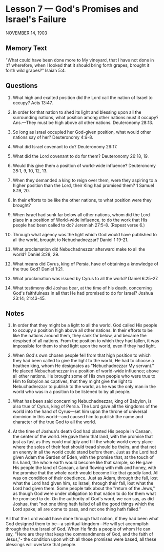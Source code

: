 # Lesson 7 — God's Promises and Israel's Failure

NOVEMBER 14, 1903

## Memory Text
"What could have been done more to My vineyard, that I have not done in it? wherefore, when I looked that it should bring forth grapes, brought it forth wild grapes?" Isaiah 5:4.

## Questions

1. What high and exalted position did the Lord call the nation of Israel to occupy? Acts 13:47.

2. In order for that nation to shed its light and blessing upon all the surrounding nations, what position among other nations must it occupy? Ans.—They must be high above all other nations. Deuteronomy 28:13.

3. So long as Israel occupied her God-given position, what would other nations say of her? Deuteronomy 4:6-8.

4. What did Israel covenant to do? Deuteronomy 26:17.

5. What did the Lord covenant to do for them? Deuteronomy 26:18, 19.

6. Would this give them a position of world-wide influence? Deuteronomy 28:1, 9, 10, 12, 13.

7. When they demanded a king to reign over them, were they aspiring to a higher position than the Lord, their King had promised them? 1 Samuel 8:19, 20.

8. In their efforts to be like the other nations, to what position were they brought?

9. When Israel had sunk far below all other nations, whom did the Lord place in a position of World-wide influence, to do the work that His people had been called to do? Jeremiah 27:5-8. (Repeat verse 6.)

10. Through what agency was the light which God would have published to all the world, brought to Nebuchadnezzar? Daniel 1:19-21.

11. What proclamation did Nebuchadnezzar afterward make to all the world? Daniel 3:28, 29.

12. What means did Cyrus, king of Persia, have of obtaining a knowledge of the true God? Daniel 1:21.

13. What proclamation was issued by Cyrus to all the world? Daniel 6:25-27.

14. What testimony did Joshua bear, at the time of his death, concerning God's faithfulness in all that He had promised to do for Israel? Joshua 23:14; 21:43-45.

## Notes

1. In order that they might be a light to all the world, God called His people to occupy a position high above all other nations. In their efforts to be like the nations around them, they sank far below, and became the despised of all nations. From the position to which they had fallen, it was impossible for them to shed light upon the world, even if they had light.

2. When God's own chosen people fell from that high position to which they had been called to give the light to the world, He had to choose a heathen king, whom He designates as "Nebuchadnezzar My servant." He placed Nebuchadnezzar in a position of world-wide influence; above all other nations. He brought some of His own people who were true to Him to Babylon as captives, that they might give the light to Nebuchadnezzar to publish to the world, as he was the only man in the world who was in a position to be listened to by all people.

3. What has been said concerning Nebuchadnezzar, king of Babylon, is also true of Cyrus, king of Persia. The Lord gave all the kingdoms of the world into the hand of Cyrus—set him upon the throne of universal dominion in this world—and caused him to publish the name and character of the true God to all the world.

4. At the time of Joshua's death God had planted His people in Canaan, the center of the world. He gave them that land, with the promise that just as fast as they could multiply and fill the whole world every place where the soles of their feet should tread should be theirs, and that not an enemy in all the world could stand before them. Just as the Lord had given Adam the Garden of Eden, with the promise that, at the touch of his hand, the whole earth would become like that sample, so He gave His people the land of Canaan, a land flowing with milk and honey, with the promise that the whole earth would become like that goodly land. All was on condition of their obedience. Just as Adam, through the fall, lost what the Lord had given him, so Israel, through their fall, lost what the Lord had given them. Some people talk about the "return of the Jews," as though God were under obligation to that nation to do for them what he promised to do. On the authority of God's word, we can say, as did Joshua, that "not one thing hath failed of all the good things which the Lord spake; all are come to pass, and not one thing hath failed."

All that the Lord would have done through that nation, if they had been what God designed them to be—a spiritual kingdom—He will yet accomplish through the true Israel of God. When He finds a people of whom He can say, "Here are they that keep the commandments of God, and the faith of Jesus,"- the condition upon which all those promises were based, all these blessings will overtake that people.